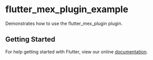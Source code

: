 # flutter_mex_plugin_example

Demonstrates how to use the flutter_mex_plugin plugin.

## Getting Started

For help getting started with Flutter, view our online
[documentation](https://flutter.io/).
